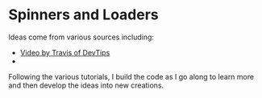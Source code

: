 # Spinners and Loaders

Ideas come from various sources including:

* [Video by Travis of DevTips](https://www.youtube.com/watch?v=lQxt6TdzsAo)
* []()

Following the various tutorials, I build the code as I go along to learn more and then develop the ideas into new creations.